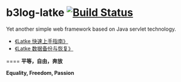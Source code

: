b3log-latke [![Build Status](https://travis-ci.org/b3log/b3log-latke.png?branch=master)](https://travis-ci.org/b3log/b3log-latke)
=====

Yet another simple web framework based on Java servlet technology.

* [《Latke 快速上手指南》](http://dwz.cn/a4E1G)
* [《Latke 数据备份与恢复》](https://docs.google.com/document/d/1IQkkUuaCPNHc_Wjw_5mNwPKUX8TpkAGCGqUaAErOTLo/edit?usp=sharing)

====
**平等，自由，奔放**

**Equality, Freedom, Passion**
